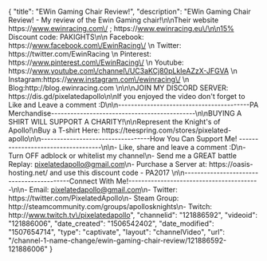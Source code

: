 {
    "title": "EWin Gaming Chair Review!",
    "description": "EWin Gaming Chair Review! - My review of the Ewin Gaming chair!\n\nTheir website  https:\/\/www.ewinracing.com\/ ; https:\/\/www.ewinracing.eu\/\n\n15% Discount code: PAKIGHTS\n\n          Facebook:  https:\/\/www.facebook.com\/EwinRacing\/  \n          Twitter:   https:\/\/twitter.com\/EwinRacing \n          Pinterest: https:\/\/www.pinterest.com\/EwinRacing\/ \n          Youtube:  https:\/\/www.youtube.com\/channel\/UC3aKCj80pLkIeAZzX-JFGVA \n          Instagram:https:\/\/www.instagram.com\/ewinracing\/ \n         Blog:http:\/\/blog.ewinracing.com \n\n\nJOIN MY DISCORD SERVER: https:\/\/dis.gd\/pixelatedapollo\n\nIf you enjoyed the video don't forget to Like and Leave a comment :D\n\n-----------------------------------------PA Merchandise---------------------------------------------\n\nBUYING A SHIRT WILL SUPPORT A CHARITY!\n\nRepresent the Knight's of Apollo!\nBuy a T-shirt Here: https:\/\/teespring.com\/stores\/pixelated-apollo\n\n----------------------------------How You Can Support Me! -----------------------------------\n\n- Like, share and leave a comment :D\n- Turn OFF adblock or whitelist my channel\n- Send me a GREAT battle Replay: pixelatedapollo@gmail.com\n- Purchase a Server at: https:\/\/oasis-hosting.net\/ and use this discount code - PA2017 \n\n------------------------------------------Connect With Me!-----------------------------------------\n\n- Email: pixelatedapollo@gmail.com\n- Twitter: https:\/\/twitter.com\/PixelatedApollo\n- Steam Group:  http:\/\/steamcommunity.com\/groups\/apollosknights\n- Twitch: http:\/\/www.twitch.tv\/pixelatedapollo",
    "channelid": "121886592",
    "videoid": "121886006",
    "date_created": "1506542402",
    "date_modified": "1507654714",
    "type": "captivate",
    "layout": "channelVideo",
    "url": "\/channel-1-name-change\/ewin-gaming-chair-review\/121886592-121886006"
}